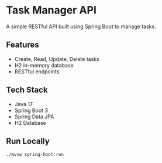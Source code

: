 # Task Manager API

A simple RESTful API built using Spring Boot to manage tasks.

## Features
- Create, Read, Update, Delete tasks
- H2 in-memory database
- RESTful endpoints

## Tech Stack
- Java 17
- Spring Boot 3
- Spring Data JPA
- H2 Database

## Run Locally
```bash
./mvnw spring-boot:run
